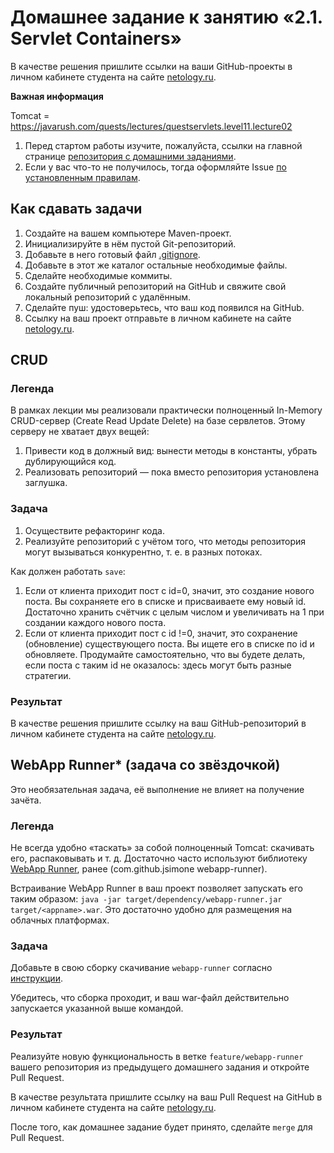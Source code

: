 # Домашнее задание к занятию «2.1. Servlet Containers»

В качестве решения пришлите ссылки на ваши GitHub-проекты в личном кабинете студента на сайте [netology.ru](https://netology.ru).

**Важная информация**

Tomcat = https://javarush.com/quests/lectures/questservlets.level11.lecture02

1. Перед стартом работы изучите, пожалуйста, ссылки на главной странице [репозитория с домашними заданиями](../README.md).
2. Если у вас что-то не получилось, тогда оформляйте Issue [по установленным правилам](../report-requirements.md).

## Как сдавать задачи

1. Создайте на вашем компьютере Maven-проект.
1. Инициализируйте в нём пустой Git-репозиторий.
1. Добавьте в него готовый файл [.gitignore](../.gitignore).
1. Добавьте в этот же каталог остальные необходимые файлы.
1. Сделайте необходимые коммиты.
1. Создайте публичный репозиторий на GitHub и свяжите свой локальный репозиторий с удалённым.
1. Сделайте пуш: удостоверьтесь, что ваш код появился на GitHub.
1. Ссылку на ваш проект отправьте в личном кабинете на сайте [netology.ru](https://netology.ru).

## CRUD

### Легенда

В рамках лекции мы реализовали практически полноценный In-Memory CRUD-сервер (Create Read Update Delete) на базе сервлетов. Этому серверу не хватает двух вещей:

1. Привести код в должный вид: вынести методы в константы, убрать дублирующийся код.
1. Реализовать репозиторий — пока вместо репозитория установлена заглушка.

### Задача

1. Осуществите рефакторинг кода.
1. Реализуйте репозиторий с учётом того, что методы репозитория могут вызываться конкурентно, т. е. в разных потоках.

Как должен работать `save`:

1. Если от клиента приходит пост с id=0, значит, это создание нового поста. Вы сохраняете его в списке и присваиваете ему новый id. Достаточно хранить счётчик с целым числом и увеличивать на 1 при создании каждого нового поста.
1. Если от клиента приходит пост с id !=0, значит, это сохранение (обновление) существующего поста. Вы ищете его в списке по id и обновляете. Продумайте самостоятельно, что вы будете делать, если поста с таким id не оказалось: здесь могут быть разные стратегии.

### Результат

В качестве решения пришлите ссылку на ваш GitHub-репозиторий в личном кабинете студента на сайте [netology.ru](https://netology.ru).

## WebApp Runner* (задача со звёздочкой)

Это необязательная задача, её выполнение не влияет на получение зачёта.

### Легенда

Не всегда удобно «таскать» за собой полноценный Tomcat: скачивать его, распаковывать и т. д. Достаточно часто используют библиотеку [WebApp Runner](https://github.com/heroku/webapp-runner), ранее (com.github.jsimone webapp-runner).

Встраивание WebApp Runner в ваш проект позволяет запускать его таким образом: `java -jar target/dependency/webapp-runner.jar target/<appname>.war`. Это достаточно удобно для размещения на облачных платформах.

### Задача

Добавьте в свою сборку скачивание `webapp-runner` согласно [инструкции](https://github.com/heroku/webapp-runner#using-with-maven-in-your-project).

Убедитесь, что сборка проходит, и ваш war-файл действительно запускается указанной выше командой.

### Результат

Реализуйте новую функциональность в ветке `feature/webapp-runner` вашего репозитория из предыдущего домашнего задания и откройте Pull Request.

В качестве результата пришлите ссылку на ваш Pull Request на GitHub в личном кабинете студента на сайте [netology.ru](https://netology.ru).

После того, как домашнее задание будет принято, сделайте `merge` для Pull Request.